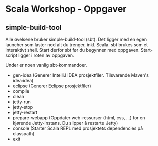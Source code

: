 Scala Workshop - Oppgaver
=========================

simple-build-tool
-----------------

Alle øvelsene bruker simple-build-tool (sbt). Det ligger med en egen launcher som laster ned alt du trenger, inkl. Scala. sbt brukes som et interaktivt shell. Start derfor sbt før du begynner med oppgaven. Start-script ligger i roten av oppgaven.

Under er noen vanlig sbt-kommandoer.

* gen-idea (Generer IntelliJ IDEA prosjektfiler. Tilsvarende Maven's idea:idea)
* eclipse (Generer Eclipse prosjektfiler)
* compile
* clean
* jetty-run
* jetty-stop
* jetty-restart
* prepare-webapp (Oppdater web-ressurser (html, css, ...) for en kjørende Jetty-instans. Du slipper å restarte Jetty)
* console (Starter Scala REPL med prosjektets dependencies på classpath)
* exit
